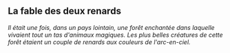 ## La fable des deux renards

*Il était une fois, dans un pays lointain, une forêt enchantée dans laquelle vivaient tout un tas d'animaux magiques. Les plus belles créatures de cette forêt étaient un couple de renards aux couleurs de l'arc-en-ciel.*   



